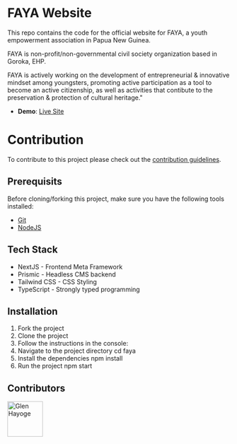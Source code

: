 # FAYA Website

This repo contains the code for the official website for FAYA, a youth empowerment association in Papua New Guinea.

FAYA is non-profit/non-governmental civil society organization based in Goroka, EHP.

FAYA is actively working on the development of entrepreneurial & innovative mindset among youngsters, promoting active participation as a tool to become an active citizenship, as well as activities that contibute to the preservation & protection of cultural heritage."

- **Demo**: [Live Site](https://faya.netlify.app)

# Contribution

To contribute to this project please check out the [contribution guidelines](https://github.com/YurisCodingClub/accessibility-mentor/blob/main/CONTRIBUTING.md).

## Prerequisits

Before cloning/forking this project, make sure you have the following tools installed:

- [Git](https://git-scm.com/downloads)
- [NodeJS](https://nodejs.org/en/download/)

## Tech Stack

- NextJS - Frontend Meta Framework
- Prismic - Headless CMS backend
- Tailwind CSS - CSS Styling
- TypeScript - Strongly typed programming


## Installation

1. Fork the project
2. Clone the project
3. Follow the instructions in the console:
4. Navigate to the project directory cd faya
5. Install the dependencies npm install
6. Run the project npm start

## Contributors

[//]: contributor-faces

<a href="https://github.com/glenhayoge"><img src="https://avatars.githubusercontent.com/u/10877530?v=4" title="Glen Hayoge" width="80" height="80"></a>

[//]: contributor-faces